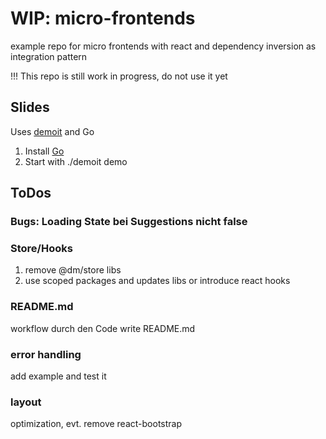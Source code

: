 # WIP: micro-frontends
example repo for micro frontends with react and dependency inversion as integration pattern

!!! This repo is still work in progress, do not use it yet

## Slides
Uses [demoit](https://github.com/dgageot/demoit "demoit") and Go

1. Install [Go](https://golang.org/ "Go")
2. Start with ./demoit demo

## ToDos
### Bugs: Loading State bei Suggestions nicht false
### Store/Hooks
1. remove @dm/store libs
2. use scoped packages and updates libs or introduce react hooks
### README.md
workflow durch den Code
write README.md
### error handling
add example and test it
### layout
optimization, evt. remove react-bootstrap
